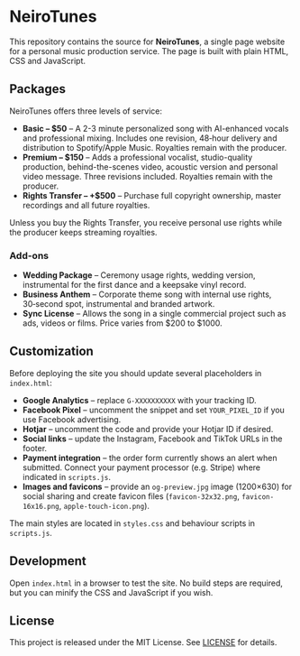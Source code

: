 # NeiroTunes

This repository contains the source for **NeiroTunes**, a single page website for a personal music production service. The page is built with plain HTML, CSS and JavaScript.

## Packages

NeiroTunes offers three levels of service:

- **Basic – $50** – A 2-3 minute personalized song with AI-enhanced vocals and professional mixing. Includes one revision, 48‑hour delivery and distribution to Spotify/Apple Music. Royalties remain with the producer.
- **Premium – $150** – Adds a professional vocalist, studio-quality production, behind-the-scenes video, acoustic version and personal video message. Three revisions included. Royalties remain with the producer.
- **Rights Transfer – +$500** – Purchase full copyright ownership, master recordings and all future royalties.

Unless you buy the Rights Transfer, you receive personal use rights while the producer keeps streaming royalties.

### Add-ons

- **Wedding Package** – Ceremony usage rights, wedding version, instrumental for the first dance and a keepsake vinyl record.
- **Business Anthem** – Corporate theme song with internal use rights, 30‑second spot, instrumental and branded artwork.
- **Sync License** – Allows the song in a single commercial project such as ads, videos or films. Price varies from $200 to $1000.

## Customization

Before deploying the site you should update several placeholders in `index.html`:

- **Google Analytics** – replace `G-XXXXXXXXXX` with your tracking ID.
- **Facebook Pixel** – uncomment the snippet and set `YOUR_PIXEL_ID` if you use Facebook advertising.
- **Hotjar** – uncomment the code and provide your Hotjar ID if desired.
- **Social links** – update the Instagram, Facebook and TikTok URLs in the footer.
- **Payment integration** – the order form currently shows an alert when submitted. Connect your payment processor (e.g. Stripe) where indicated in `scripts.js`.
- **Images and favicons** – provide an `og-preview.jpg` image (1200×630) for social sharing and create favicon files (`favicon-32x32.png`, `favicon-16x16.png`, `apple-touch-icon.png`).

The main styles are located in `styles.css` and behaviour scripts in `scripts.js`.

## Development

Open `index.html` in a browser to test the site. No build steps are required, but you can minify the CSS and JavaScript if you wish.

## License

This project is released under the MIT License. See [LICENSE](LICENSE) for details.
